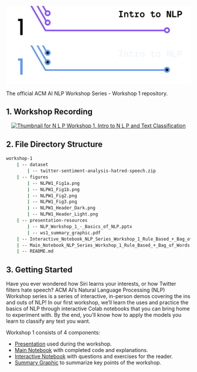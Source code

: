 ![Header for Workshop 1 Intro to N L P](./figures/NLPW1_Header_Light.png#gh-light-mode-only)
![Header for Workshop 1 Intro to N L P](./figures/NLPW1_Header_Dark.png#gh-dark-mode-only)

The official ACM AI NLP Workshop Series - Workshop 1 repository.

## 1. Workshop Recording

<div align="center">
    <a href="https://youtu.be/vTGxaUOArd8">
        <img
            src="https://i.ytimg.com/vi/vTGxaUOArd8/maxresdefault.jpg?sqp=-oaymwEcCNACELwBSFXyq4qpAw4IARUAAIhCGAFwAcABBg==\u0026rs=AOn4CLAi9Z6xz-NdZBtrblK3oLdpNVDP1A"
            alt="Thumbnail for N L P Workshop 1, Intro to N L P and Text Classification"
            width="500px"
        />
    </a>
</div>

## 2. File Directory Structure

```bash
workshop-1
    | -- dataset
        | -- twitter-sentiment-analysis-hatred-speech.zip
    | -- figures
        | -- NLPW1_Fig1a.png
        | -- NLPW1_Fig1b.png
        | -- NLPW1_Fig2.png
        | -- NLPW1_Fig3.png
        | -- NLPW1_Header_Dark.png
        | -- NLPW1_Header_Light.png
    | -- presentation-resources
        | -- NLP_Workshop_1_-_Basics_of_NLP.pptx
        | -- ws1_summary_graphic.pdf
    | -- Interactive_Notebook_NLP_Series_Workshop_1_Rule_Based_+_Bag_of_Words.ipynb
    | -- Main_Notebook_NLP_Series_Workshop_1_Rule_Based_+_Bag_of_Words.ipynb
    | -- README.md

```

## 3. Getting Started

Have you ever wondered how Siri learns your interests, or how Twitter filters hate speech? ACM AI’s Natural Language Processing (NLP) Workshop series is a series of interactive, in-person demos covering the ins and outs of NLP!  In our first workshop, we’ll learn the uses and practice the basics of NLP through interactive Colab notebooks that you can bring home to experiment with. By the end, you’ll know how to apply the models you learn to classify any text you want.

Workshop 1 consists of 4 components:
- [Presentation](./presentation-resources/NLP_Workshop_1_-_Basics_of_NLP.pptx) used during the workshop.
- [Main Notebook](./NLP_WS1_Main.ipynb) with completed code and explanations.
- [Interactive Notebook](./NLP_WS1_Interactive.ipynb) with questions and exercises for the reader.
- [Summary Graphic](./presentation-resources/ws1_summary_graphic.pdf) to summarize key points of the workshop.